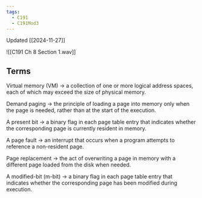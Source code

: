 ```yaml
---
tags:
  - C191
  - C191Mod3
---
```

Updated [[2024-11-27]]

![[C191 Ch 8 Section 1.wav]]

## Terms

Virtual memory (VM) → a collection of one or more logical address spaces, each of which may exceed the size of physical memory.

Demand paging → the principle of loading a page into memory only when the page is needed, rather than at the start of the execution.

A present bit → a binary flag in each page table entry that indicates whether the corresponding page is currently resident in memory.

A page fault → an interrupt that occurs when a program attempts to reference a non-resident page.

Page replacement → the act of overwriting a page in memory with a different page loaded from the disk when needed.

A modified-bit (m-bit) → a binary flag in each page table entry that indicates whether the corresponding page has been modified during execution.